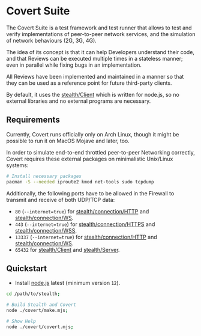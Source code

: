 
# Covert Suite

The Covert Suite is a test framework and test runner that allows to test
and verify implementations of peer-to-peer network services, and the
simulation of network behaviours (2G, 3G, 4G).

The idea of its concept is that it can help Developers understand their
code, and that Reviews can be executed multiple times in a stateless
manner; even in parallel while fixing bugs in an implementation.

All Reviews have been implemented and maintained in a manner so that they
can be used as a reference point for future third-party clients.

By default, it uses the [stealth/Client](../stealth/source/Client.mjs)
which is written for node.js, so no external libraries and no external
programs are necessary.


## Requirements

Currently, Covert runs officially only on Arch Linux, though it might be
possible to run it on MacOS Mojave and later, too.

In order to simulate end-to-end throttled peer-to-peer Networking correctly,
Covert requires these external packages on minimalistic Unix/Linux systems:

```bash
# Install necessary packages
pacman -S --needed iproute2 kmod net-tools sudo tcpdump
```

Additionally, the following ports have to be allowed in the Firewall to
transmit and receive of both UDP/TCP data:

- `80` (`--internet=true`) for [stealth/connection/HTTP](../stealth/review/connection/HTTP.mjs) and [stealth/connection/WS](../stealth/review/connection/WS.mjs).
- `443` (`--internet=true`) for [stealth/connection/HTTPS](../stealth/review/connection/HTTPS.mjs) and [stealth/connection/WSS](../stealth/review/connection/WSS.mjs).
- `13337` (`--internet=true`) for [stealth/connection/HTTP](../stealth/review/connection/HTTP.mjs) and [stealth/connection/WS](../stealth/review/connection/WS.mjs).
- `65432` for [stealth/Client](../stealth/review/Client.mjs) and [stealth/Server](../stealth/review/Server.mjs).


## Quickstart

- Install [node.js](https://nodejs.org/en/download) latest (minimum version `12`).

```bash
cd /path/to/stealth;

# Build Stealth and Covert
node ./covert/make.mjs;

# Show Help
node ./covert/covert.mjs;
```

